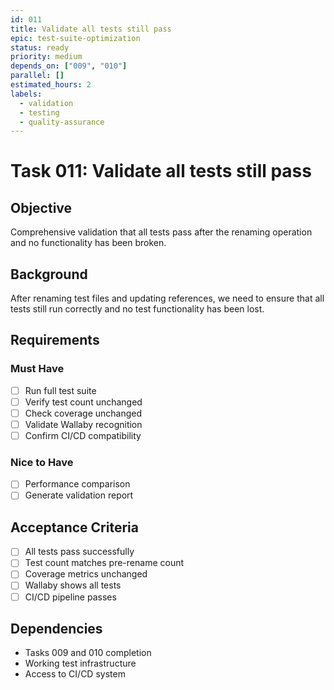 ```yaml
---
id: 011
title: Validate all tests still pass
epic: test-suite-optimization
status: ready
priority: medium
depends_on: ["009", "010"]
parallel: []
estimated_hours: 2
labels:
  - validation
  - testing
  - quality-assurance
---
```


# Task 011: Validate all tests still pass

## Objective

Comprehensive validation that all tests pass after the renaming operation and no functionality has been broken.

## Background

After renaming test files and updating references, we need to ensure that all tests still run correctly and no test functionality has been lost.

## Requirements

### Must Have
- [ ] Run full test suite
- [ ] Verify test count unchanged
- [ ] Check coverage unchanged
- [ ] Validate Wallaby recognition
- [ ] Confirm CI/CD compatibility

### Nice to Have
- [ ] Performance comparison
- [ ] Generate validation report

## Acceptance Criteria

- [ ] All tests pass successfully
- [ ] Test count matches pre-rename count
- [ ] Coverage metrics unchanged
- [ ] Wallaby shows all tests
- [ ] CI/CD pipeline passes

## Dependencies

- Tasks 009 and 010 completion
- Working test infrastructure
- Access to CI/CD system